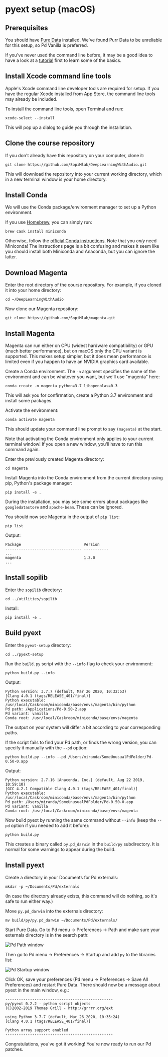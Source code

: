# pyext setup (macOS)

## Prerequisites

You should have [Pure Data](https://puredata.info/) installed. We've found Purr Data to be unreliable for this setup, so Pd Vanilla is preferred.

If you've never used the command line before, it may be a good idea to have a look at a [tutorial](https://macpaw.com/how-to/use-terminal-on-mac) first to learn some of the basics.

## Install Xcode command line tools

Apple's Xcode command line developer tools are required for setup. If you have the regular Xcode installed from App Store, the command line tools may already be included.

To install the command line tools, open Terminal and run:

```
xcode-select --install
```

This will pop up a dialog to guide you through the installation.

## Clone the course repository

If you don't already have this repository on your computer, clone it:

```
git clone https://github.com/SopiMlab/DeepLearningWithAudio.git
```

This will download the repository into your current working directory, which in a new terminal window is your home directory.

## Install Conda

We will use the Conda package/environment manager to set up a Python environment.

If you use [Homebrew](https://brew.sh), you can simply run:

```
brew cask install miniconda
```

Otherwise, follow the [official Conda instructions](https://conda.io/projects/conda/en/latest/user-guide/install/macos.html). Note that you *only* need Miniconda! The instructions page is a bit confusing and makes it seem like you should install both Miniconda and Anaconda, but you can ignore the latter.

## Download Magenta

Enter the root directory of the course repository. For example, if you cloned it into your home directory:

```
cd ~/DeepLearningWithAudio
```

Now clone our Magenta repository:

```
git clone https://github.com/SopiMlab/magenta.git
```

## Install Magenta

Magenta can run either on CPU (widest hardware compatibility) or GPU (much better performance), but on macOS only the CPU variant is supported. This makes setup simpler, but it does mean performance is limited even if you happen to have an NVIDIA graphics card available.

Create a Conda environment. The `-n` argument specifies the name of the environment and can be whatever you want, but we'll use "magenta" here:

```
conda create -n magenta python=3.7 libopenblas=0.3
```

This will ask you for confirmation, create a Python 3.7 environment and install some packages.

Activate the environment:

```
conda activate magenta
```

This should update your command line prompt to say `(magenta)` at the start.

Note that activating the Conda environment only applies to your current terminal window! If you open a  new window, you'll have to run this command again.

Enter the previously created Magenta directory:

```
cd magenta
```

Install Magenta into the Conda environment from the current directory using pip, Python's package manager:

```
pip install -e .
``` 

During the installation, you may see some errors about packages like `googledatastore` and `apache-beam`. These can be ignored.

You should now see Magenta in the output of `pip list`:

```
pip list
```

Output:

```
Package                            Version
---------------------------------- -----------
...
magenta                            1.3.0
...
```

## Install sopilib

Enter the `sopilib` directory:

```
cd ../utilities/sopilib
```

Install:

```
pip install -e .
```

## Build pyext

Enter the `pyext-setup` directory:

```
cd ../pyext-setup
```

Run the `build.py` script with the `--info` flag to check your environment:

```
python build.py --info
```

Output:

```
Python version: 3.7.7 (default, Mar 26 2020, 10:32:53)
[Clang 4.0.1 (tags/RELEASE_401/final)]
Python executable: /usr/local/Caskroom/miniconda/base/envs/magenta/bin/python
Pd path: /Applications/Pd-0.50-2.app
Pd variant: vanilla
Conda root: /usr/local/Caskroom/miniconda/base/envs/magenta
```

The output on your system will differ a bit according to your corresponding paths.

If the script fails to find your Pd path, or finds the wrong version, you can specify it manually with the `--pd` option:

```
python build.py --info --pd /Users/miranda/SomeUnusualPdFolder/Pd-0.50-0.app
```

Output:

```
Python version: 2.7.16 |Anaconda, Inc.| (default, Aug 22 2019, 10:59:10)
[GCC 4.2.1 Compatible Clang 4.0.1 (tags/RELEASE_401/final)]
Python executable: /usr/local/Caskroom/miniconda/base/envs/magenta/bin/python
Pd path: /Users/miranda/SomeUnusualPdFolder/Pd-0.50-0.app
Pd variant: vanilla
Conda root: /usr/local/Caskroom/miniconda/base/envs/magenta
```

Now build pyext by running the same command without `--info` (keep the `--pd` option if you needed to add it before):

```
python build.py
```

This creates a binary called `py.pd_darwin` in the `build/py` subdirectory. It is normal for some warnings to appear during the build.

## Install pyext

Create a directory in your Documents for Pd externals:

```
mkdir -p ~/Documents/Pd/externals
```

(In case the directory already exists, this command will do nothing, so it's safe to run either way.)

Move `py.pd_darwin` into the externals directory:

```
mv build/py/py.pd_darwin ~/Documents/Pd/externals/
```

Start Pure Data. Go to Pd menu → Preferences → Path and make sure your externals directory is in the search path:

![Pd Path window](media/pd_path.png)

Then go to Pd menu → Preferences → Startup and add `py` to the libraries list:

![Pd Startup window](media/pd_startup.png)

Click OK, save your preferences (Pd menu → Preferences → Save All Preferences) and restart Pure Data. There should now be a message about pyext in the main window, e.g.:

```
------------------------------------------------
py/pyext 0.2.2 - python script objects
(C)2002-2019 Thomas Grill - http://grrrr.org/ext

using Python 3.7.7 (default, Mar 26 2020, 10:35:24) 
[Clang 4.0.1 (tags/RELEASE_401/final)]

Python array support enabled
------------------------------------------------
```

Congratulations, you've got it working! You're now ready to run our Pd patches.